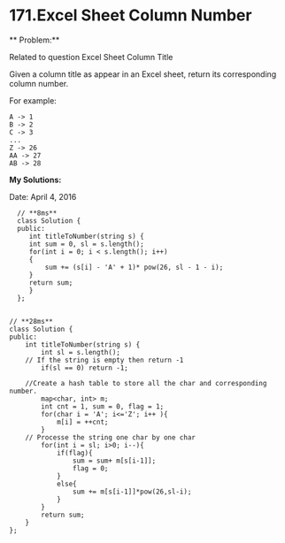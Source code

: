 # 171.Excel Sheet Column Number

** Problem:**

Related to question Excel Sheet Column Title

Given a column title as appear in an Excel sheet, return its corresponding column number.

For example:

    A -> 1
    B -> 2
    C -> 3
    ...
    Z -> 26
    AA -> 27
    AB -> 28 
    
    
   **My Solutions:**
  
  Date: April 4, 2016
  
      // **8ms**
      class Solution {
      public:
         int titleToNumber(string s) {
         int sum = 0, sl = s.length();
         for(int i = 0; i < s.length(); i++)
         {
             sum += (s[i] - 'A' + 1)* pow(26, sl - 1 - i);
         }
         return sum;
         }
      };

  
    // **28ms**
    class Solution {
    public:
        int titleToNumber(string s) {
            int sl = s.length();
        // If the string is empty then return -1
            if(sl == 0) return -1;
            
        //Create a hash table to store all the char and corresponding number.
            map<char, int> m;
            int cnt = 1, sum = 0, flag = 1;
            for(char i = 'A'; i<='Z'; i++ ){
                m[i] = ++cnt;
            }
        // Processe the string one char by one char
            for(int i = sl; i>0; i--){
                if(flag){
                    sum = sum+ m[s[i-1]];
                    flag = 0;
                }
                else{
                    sum += m[s[i-1]]*pow(26,sl-i);
                }
            }
            return sum;
        }
    };
